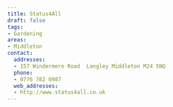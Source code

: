 ```yaml
---
title: Status4All
draft: false
tags:
- Gardening
areas:
- Middleton
contact:
  addresses:
  - 157 Windermere Road  Langley Middleton M24 5NQ
  phone:
  - 0776 782 0987
  web_addresses:
  - http://www.status4all.co.uk
---
```


